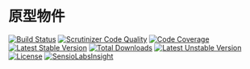 # 原型物件

[![Build Status](https://travis-ci.org/colindev/prototype.svg)](https://travis-ci.org/colindev/prototype)
[![Scrutinizer Code Quality](https://scrutinizer-ci.com/g/colin1124x/prototype/badges/quality-score.png)](https://scrutinizer-ci.com/g/colin1124x/prototype)
[![Code Coverage](https://scrutinizer-ci.com/g/colin1124x/prototype/badges/coverage.png)](https://scrutinizer-ci.com/g/colin1124x/prototype)
[![Latest Stable Version](https://poser.pugx.org/rde/prototype/v/stable.svg)](https://packagist.org/packages/rde/prototype) 
[![Total Downloads](https://poser.pugx.org/rde/prototype/downloads.svg)](https://packagist.org/packages/rde/prototype) 
[![Latest Unstable Version](https://poser.pugx.org/rde/prototype/v/unstable.svg)](https://packagist.org/packages/rde/prototype) 
[![License](https://poser.pugx.org/rde/prototype/license.svg)](https://packagist.org/packages/rde/prototype)
[![SensioLabsInsight](https://insight.sensiolabs.com/projects/4587959b-57c6-4bfb-9d56-91b56cee722b/mini.png)](https://insight.sensiolabs.com/projects/4587959b-57c6-4bfb-9d56-91b56cee722b)
